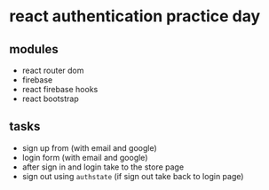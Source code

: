 # react authentication practice day

## modules
- react router dom
- firebase
- react firebase hooks
- react bootstrap

## tasks
- sign up from (with email and google)
- login form (with email and google)
- after sign in and login take to the store page
- sign out using <code>authstate</code> (if sign out take back to login page)
